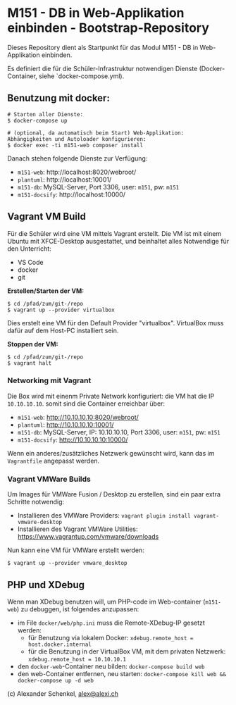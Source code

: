 M151 - DB in Web-Applikation einbinden - Bootstrap-Repository
==============================================================

Dieses Repository dient als Startpunkt für das Modul M151 - DB in Web-Applikation einbinden.

Es definiert die für die Schüler-Infrastruktur notwendigen Dienste (Docker-Container, siehe `docker-compose.yml).

## Benutzung mit docker:

```
# Starten aller Dienste:
$ docker-compose up

# (optional, da automatisch beim Start) Web-Applikation: Abhängigkeiten und Autoloader konfigurieren:
$ docker exec -ti m151-web composer install
```

Danach stehen folgende Dienste zur Verfügung:

* `m151-web`: http://localhost:8020/webroot/
* `plantuml`: http://localhost:10001/
* `m151-db`: MySQL-Server, Port 3306, user: `m151`, pw: `m151`
* `m151-docsify`: http://localhost:10000/

## Vagrant VM Build

Für die Schüler wird eine VM mittels Vagrant erstellt. Die VM ist mit einem Ubuntu mit XFCE-Desktop
ausgestattet, und beinhaltet alles Notwendige für den Unterricht:

* VS Code
* docker
* git

**Erstellen/Starten der VM:**

```shell
$ cd /pfad/zum/git-/repo
$ vagrant up --provider virtualbox
```

Dies erstelt eine VM für den Default Provider "virtualbox". VirtualBox muss dafür auf dem Host-PC installiert sein.


**Stoppen der VM:**

```shell
$ cd /pfad/zum/git-/repo
$ vagrant halt
```

### Networking mit Vagrant

Die Box wird mit einenm Private Network konfiguriert: die VM hat die IP `10.10.10.10`.
somit sind die Container erreichbar über:

* `m151-web`: http://10.10.10.10:8020/webroot/
* `plantuml`: http://10.10.10.10:10001/
* `m151-db`: MySQL-Server, IP: 10.10.10.10, Port 3306, user: `m151`, pw: `m151`
* `m151-docsify`: http://10.10.10.10:10000/

Wenn ein anderes/zusätzliches Netzwerk gewünscht wird, kann das im `Vagrantfile` angepasst werden.

### Vagrant VMWare Builds

Um Images für VMWare Fusion / Desktop zu erstellen, sind ein paar extra Schritte notwendig:

* Installieren des VMWare Providers: `vagrant plugin install vagrant-vmware-desktop`
* Installieren des Vagrant VMWare Utilities: https://www.vagrantup.com/vmware/downloads

Nun kann eine VM für VMWare erstellt werden:

```shell
$ vagrant up --provider vmware_desktop
```


## PHP und XDebug

Wenn man XDebug benutzen will, um PHP-code im Web-container (`m151-web`) zu debuggen, ist folgendes anzupassen:

* im File `docker/web/php.ini` muss die Remote-XDebug-IP gesetzt werden:
    * für Benutzung via lokalem Docker: `xdebug.remote_host = host.docker.internal`
    * für die Benutzung in der VirtualBox VM, mit dem privaten Netzwerk: `xdebug.remote_host = 10.10.10.1`
* den `docker-web`-Container neu bilden: `docker-compose build web`
* den web-Container entfernen, neu starten: `docker-compose kill web && docker-compose up -d web`

(c) Alexander Schenkel, alex@alexi.ch
